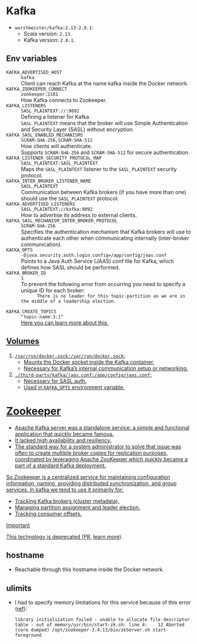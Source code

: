 # Kafka

- `wurstmeister/kafka:2.13-2.8.1`:
  - Scala version: `2.13`.
  - Kafka version: `2.8.1`.

## Env variables

<dl>
  <dt><code>KAFKA_ADVERTISED_HOST</code></dt>
  <dd><code>kafka</code></dd>
  <dd>Client can reach Kafka at the name kafka inside the Docker network.</dd>
  <dt><code>KAFKA_ZOOKEEPER_CONNECT</code></dt>
  <dd><code>zookeeper:2181</code></dd>
  <dd>How Kafka connects to Zookeeper.</dd>
  <dt><code>KAFKA_LISTENERS</code></dt>
  <dd><code>SASL_PLAINTEXT://:9092</code></dd>
  <dd>Defining a listener for Kafka.</dd>
  <dd>
    <code>SASL_PLAINTEXT</code>
    means that the broker will use Simple Authentication and Security Layer (SASL) without encryption.
  </dd>
  <dt><code>KAFKA_SASL_ENABLED_MECHANISMS</code></dt>
  <dd><code>SCRAM-SHA-256,SCRAM-SHA-512</code></dd>
  <dd>How clients will authenticate.</dd>
  <dd>
    Supports <code>SCRAM-SHA-256</code> and <code>SCRAM-SHA-512</code> for secure authentication.
  </dd>
  <dt><code>KAFKA_LISTENER_SECURITY_PROTOCOL_MAP</code></dt>
  <dd><code>SASL_PLAINTEXT:SASL_PLAINTEXT</code></dd>
  <dd>
    Maps the <code>SASL_PLAINTEXT</code> listener to the <code>SASL_PLAINTEXT</code> security protocol.
  </dd>
  <dt><code>KAFKA_INTER_BROKER_LISTENER_NAME</code></dt>
  <dd><code>SASL_PLAINTEXT</code></dd>
  <dd>
    Communication between Kafka brokers (if you have more than one) should use the <code>SASL_PLAINTEXT</code> protocol.
  </dd>
  <dt><code>KAFKA_ADVERTISED_LISTENERS</code></dt>
  <dd><code>SASL_PLAINTEXT://kafka:9092</code></dd>
  <dd>How to advertise its address to external clients.</dd>
  <dt><code>KAFKA_SASL_MECHANISM_INTER_BROKER_PROTOCOL</code></dt>
  <dd><code>SCRAM-SHA-256</code></dd>
  <dd>
    Specifies the authentication mechanism that Kafka brokers will use to authenticate each other when communicating internally (inter-broker communication).
  </dd>
  <dt><code>KAFKA_OPTS</code></dt>
  <dd><code>-Djava.security.auth.login.config=/app/config/jaas.conf</code></dd>
  <dd>
    Points to a Java Auth Service (JAAS) conf file for Kafka, which defines how SASL should be performed.
  </dd>
  <dt><code>KAFKA_BROKER_ID</code></dt>
  <dd><code>1</code></dd>
  <dd>
    To prevent the following error from occurring you need to specify a unique ID for each broker:
    <code>
      There is no leader for this topic-partition as we are in the middle of a leadership election.
    </code>
  </dd>
  <dt><code>KAFKA_CREATE_TOPICS</code></dt>
  <dd><code>"topic-name:3:1"</code></dd>
  <dd>
    <a href="https://github.com/wurstmeister/kafka-docker?tab=readme-ov-file#automatically-create-topics">
      Here
    </d>
    you can learn more about this.
  </dd>
</dl>

## Volumes

1. `/var/run/docker.sock:/var/run/docker.sock`:
   - Mounts the Docker socket inside the Kafka container.
   - Necessary for Kafka’s internal communication setup or networking.
2. `./third-party/kafka/jaas.conf:/app/config/jaas.conf`:
   - Necessary for SASL auth.
   - Used in `KAFKA_OPTS` environment variable.

# Zookeeper

- Apache Kafka server was a standalone service: a simple and functional application that quickly became famous.
- It lacked high availability and resiliency.
- The standard way for a system administrator to solve that issue was often to create multiple broker copies for replication purposes, coordinated by leveraging Apache ZooKeeper which quickly became a part of a standard Kafka deployment.

So Zookeeper is a centralized service for maintaining configuration information, naming, providing distributed synchronization, and group services. In kafka we tend to use it primarily for:

- Tracking Kafka brokers (cluster metadata).
- Managing partition assignment and leader election.
- Tracking consumer offsets.

> [!IMPORTANT]
>
> This technology is deprecated ([PR](https://github.com/apache/kafka/pull/8482), [learn more](https://www.redpanda.com/guides/kafka-tutorial-kafka-without-zookeeper)).

## hostname

- Reachable through this hostname inside the Docker network.

## ulimits

- I had to specify memory limitations for this service because of this error ([ref](https://stackoverflow.com/a/72109503/8784518)):
  ```shell
  library initialization failed - unable to allocate file descriptor table - out of memory/usr/bin/start-zk.sh: line 4:    12 Aborted                 (core dumped) /opt/zookeeper-3.4.13/bin/zkServer.sh start-foreground
  ```
